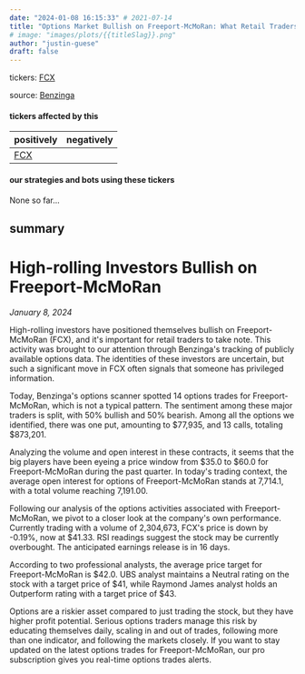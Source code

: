 ```yaml
---
date: "2024-01-08 16:15:33" # 2021-07-14
title: "Options Market Bullish on Freeport-McMoRan: What Retail Traders Need to Know"
# image: "images/plots/{{titleSlag}}.png"
author: "justin-guese"
draft: false
---
```

tickers: <a href='https://finance.yahoo.com/quote/FCX' target='_blank'>FCX</a> 

source: <a href='https://www.benzinga.com/markets/options/24/01/36537786/what-the-options-market-tells-us-about-freeport-mcmoran' target='_blank'>Benzinga</a>

#### tickers affected by this

| positively | negatively |
|------------|------------
| <a href='https://finance.yahoo.com/quote/FCX' target='_blank'>FCX</a> |  |

#### our strategies and bots using these tickers

None so far...

## summary

# High-rolling Investors Bullish on Freeport-McMoRan

*January 8, 2024*

High-rolling investors have positioned themselves bullish on Freeport-McMoRan (FCX), and it's important for retail traders to take note. This activity was brought to our attention through Benzinga's tracking of publicly available options data. The identities of these investors are uncertain, but such a significant move in FCX often signals that someone has privileged information.

Today, Benzinga's options scanner spotted 14 options trades for Freeport-McMoRan, which is not a typical pattern. The sentiment among these major traders is split, with 50% bullish and 50% bearish. Among all the options we identified, there was one put, amounting to $77,935, and 13 calls, totaling $873,201.

Analyzing the volume and open interest in these contracts, it seems that the big players have been eyeing a price window from $35.0 to $60.0 for Freeport-McMoRan during the past quarter. In today's trading context, the average open interest for options of Freeport-McMoRan stands at 7,714.1, with a total volume reaching 7,191.00.

Following our analysis of the options activities associated with Freeport-McMoRan, we pivot to a closer look at the company's own performance. Currently trading with a volume of 2,304,673, FCX's price is down by -0.19%, now at $41.33. RSI readings suggest the stock may be currently overbought. The anticipated earnings release is in 16 days.

According to two professional analysts, the average price target for Freeport-McMoRan is $42.0. UBS analyst maintains a Neutral rating on the stock with a target price of $41, while Raymond James analyst holds an Outperform rating with a target price of $43. 

Options are a riskier asset compared to just trading the stock, but they have higher profit potential. Serious options traders manage this risk by educating themselves daily, scaling in and out of trades, following more than one indicator, and following the markets closely. If you want to stay updated on the latest options trades for Freeport-McMoRan, our pro subscription gives you real-time options trades alerts.